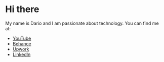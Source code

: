 # Hi there

My name is Dario and I am passionate about technology.
You can find me at:
- [YouTube](https://www.youtube.com/channel/UCnTQo0D50BUUhPg4lYvPpOA)
- [Behance](https://www.behance.net/dario3d)
- [Upwork](https://www.upwork.com/freelancers/~014ea20f2f925a7df2)
- [LinkedIn](https://www.linkedin.com/in/dario3design/)
